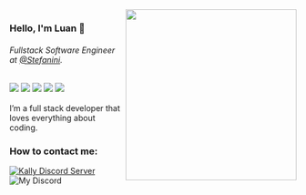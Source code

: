 <img align="right" src="https://github.com/luan-j/luan-j/blob/main/image/illustration.png?raw=true" width="300"/>

### Hello, I'm Luan 👋

###### Fullstack Software Engineer at [@Stefanini](https://stefanini.com/pt-br/).

<div>
<img src="https://img.shields.io/badge/Ts-3276E6?style=for-the-badge&logo=typescript&logoColor=white&labelColor=3276E6" />
<img src="https://img.shields.io/badge/Nodejs-1FC41A?style=for-the-badge&logo=mongodb&logoColor=fff&labelColor=1FC41A" />
<img src="https://img.shields.io/badge/ReactJs-2CFFEE?style=for-the-badge&logo=react&logoColor=000&labelColor=2CFFEE" />
<img src="https://img.shields.io/badge/MongoDB-91FF49?style=for-the-badge&logo=mongodb&logoColor=5C290E&labelColor=91FF49" />
<img src="https://img.shields.io/badge/next.js-000000?style=for-the-badge&logo=next.js&logoColor=white" />
</div>
<br />
I’m a full stack developer that loves everything about coding.

### How to contact me:

[![Kally Discord Server](https://img.shields.io/badge/My%20Discord%20Server-7289DA?style=for-the-badge&logo=discord&logoColor=white)](https://discord.gg/qMvmscG2Mq)
![My Discord](https://img.shields.io/badge/LuaN%239126-000000?style=for-the-badge&logo=discord&logoColor=white)
